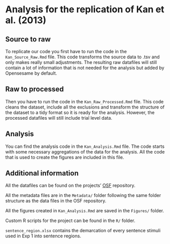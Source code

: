 
<!-- README.md is generated from README.Rmd. Please edit that file -->

# Analysis for the replication of Kan et al. (2013)

<!-- badges: start -->

<!-- badges: end -->

## Source to raw

To replicate our code you first have to run the code in the
`Kan_Source_Raw.Rmd` file. This code transforms the source data to .tsv
and only makes really small adjustments. The resulting raw datafiles
will still contain a lot of information that is not needed for the
analysis but added by Opensesame by default.

## Raw to processed

Then you have to run the code in the `Kan_Raw_Processed.Rmd` file. This
code cleans the dataset, include all the exclusions and transform the
structure of the dataset to a tidy format so it is ready for the
analysis. However, the processed datafiles will still include trial
level data.

## Analysis

You can find the analysis code in the `Kan_Analysis.Rmd` file. The code
starts with some necessary aggregations of the data for the analysis.
All the code that is used to create the figures are included in this
file.

## Additional information

All the datafiles can be found on the projects’
[OSF](https://osf.io/6bd43/) repository.

All the metadata files are in the `Metadata/` folder following the same
folder structure as the data files in the OSF repository.

All the figures created in `Kan_Analysis.Rmd` are saved in the
`Figures/` folder.

Custom R scripts for the project can be found in the `R/` folder.

`sentence_region.xlsx` contains the demarcation of every sentence
stimuli used in Exp 1 into sentence regions.
